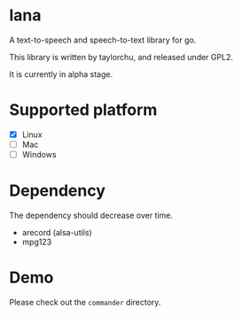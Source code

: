# lana

A text-to-speech and speech-to-text library for go.

This library is written by taylorchu, and released under GPL2. 

It is currently in alpha stage.

# Supported platform

- [x] Linux
- [ ] Mac
- [ ] Windows

# Dependency

The dependency should decrease over time.

* arecord (alsa-utils)
* mpg123

# Demo

Please check out the `commander` directory.

